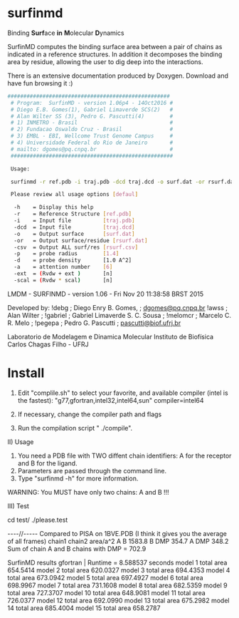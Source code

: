 # surfinmd
Binding **Surf**ace **in** **M**olecular **D**ynamics

SurfinMD computes the binding surface area between a pair of chains as indicated in a reference structures.
In addition it decomposes the binding area by residue, allowing the user to dig deep into the interactions.

There is an extensive documentation produced by Doxygen. Download and have fun browsing it :) 

```bash
###################################################
 # Program:  SurfinMD - version 1.06p4 - 14Oct2016 #
 # Diego E.B. Gomes(1), Gabriel Limaverde SCS(2)   #
 # Alan Wilter SS (3), Pedro G. Pascutti(4)        #
 # 1) INMETRO - Brasil                             #
 # 2) Fundacao Oswaldo Cruz - Brasil               #
 # 3) EMBL - EBI, Wellcome Trust Genome Campus     #
 # 4) Universidade Federal do Rio de Janeiro       #
 # mailto: dgomes@pq.cnpq.br                       #
 ###################################################

 Usage: 

 surfinmd -r ref.pdb -i traj.pdb -dcd traj.dcd -o surf.dat -or rsurf.dat -csv rsurf.csv -p 1.4 -d 1.0 -a 6

 Please review all usage options [defaul]

  -h    = Display this help 
  -r    = Reference Structure [ref.pdb]
  -i    = Input file          [traj.pdb]
  -dcd  = Input file          [traj.dcd]
  -o    = Output surface      [surf.dat]
  -or   = Output surface/residue [rsurf.dat]
  -csv  = Output ALL surf/res [rsurf.csv]
  -p    = probe radius        [1.4]
  -d    = probe density       [1.0 A^2]
  -a    = attention number    [6]
  -ext  = (Rvdw + ext )       [n]
  -scal = (Rvdw * scal)       [n]
```

LMDM - SURFINMD - version 1.06 - Fri Nov 20 11:38:58 BRST 2015

Developed by:
!debg           ; Diego Enry B. Gomes,                  ; dgomes@pq.cnpq.br
!awss           ; Alan Wilter                           ; 
!gabriel        ; Gabriel Limaverde S. C. Sousa         ; 
!melomcr        ; Marcelo C. R. Melo                    ; 
!pegepa         ; Pedro G. Pascutti                     ; pascutti@biof.ufrj.br

Laboratorio de Modelagem e Dinamica Molecular
Instituto de Biofísica Carlos Chagas Filho - UFRJ


# Install
1. Edit "complile.sh" to select your favorite, and available compiler (intel is the fastest):
"g77,gfortran,intel32,intel64,sun"
compiler=intel64

2. If necessary, change the compiler path and flags

3. Run the compilation script " ./compile".

II) Usage
1. You need a PDB file with TWO diffent chain identifiers: A for the receptor and B for the ligand.
2. Parameters are passed through the command line.
3. Type "surfinmd -h" for more information.

WARNING: You MUST have only two chains: A and B !!!

III) Test

cd test/
./please.test


----//-----
Compared to PISA on 1BVE.PDB  (I think it gives you the average of all frames)
chain1    chain2    area/a^2
   A          B       1583.8
   B         DMP       354.7
   A         DMP       348.2
Sum of chain A and B chains with DMP = 702.9


SurfinMD results
gfortran |  Runtime =   8.588537     seconds
 model           1  total area   654.5414
 model           2  total area   620.0327
 model           3  total area   694.4353
 model           4  total area   673.0942
 model           5  total area   697.4927
 model           6  total area   698.9967
 model           7  total area   731.1608
 model           8  total area   682.5359
 model           9  total area   727.3707
 model          10  total area   648.9081
 model          11  total area   726.0377
 model          12  total area   692.0990
 model          13  total area   675.2982
 model          14  total area   685.4004
 model          15  total area   658.2787
